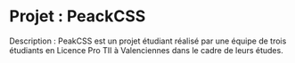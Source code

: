 Projet : PeackCSS
=================
Description : PeakCSS est un projet étudiant réalisé par une équipe de trois étudiants en Licence Pro TII à Valenciennes dans le cadre de leurs études.

